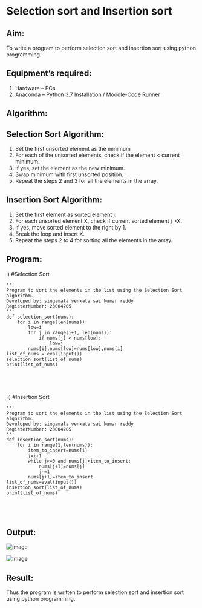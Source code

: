 # Selection sort and Insertion sort
## Aim:
To write a program to perform selection sort and insertion sort using python programming.
## Equipment’s required:
1.	Hardware – PCs
2.	Anaconda – Python 3.7 Installation / Moodle-Code Runner
## Algorithm:
## Selection Sort Algorithm:
1.	Set the first unsorted element as the minimum
2.	For each of the unsorted elements, check if the element < current minimum.
3.	If yes, set the element as the new minimum.
4.	Swap minimum with first unsorted position.
5.	Repeat the steps 2 and 3 for all the elements in the array.
## Insertion Sort Algorithm:
1.	Set the first element as sorted element j.
2.	For each unsorted element X, check if current sorted element j >X.
3.	If yes, move sorted element to the right by 1.
4.	Break the loop and insert X.
5.	Repeat the steps 2 to 4 for sorting all the elements in the array.
## Program:
i)	#Selection Sort
```
''' 
Program to sort the elements in the list using the Selection Sort algorithm.
Developed by: singamala venkata sai kumar reddy
RegisterNumber: 23004205
'''
def selection_sort(nums):
    for i in range(len(nums)):
        low=i
        for j in range(i+1, len(nums)):
            if nums[j] < nums[low]:
                low=j
        nums[i],nums[low]=nums[low],nums[i]        
list_of_nums = eval(input())
selection_sort(list_of_nums)
print(list_of_nums)





```
ii)	#Insertion Sort
```
''' 
Program to sort the elements in the list using the Selection Sort algorithm.
Developed by: singamala venkata sai kumar reddy
RegisterNumber: 23004205
'''
def insertion_sort(nums):
    for i in range(1,len(nums)):
        item_to_insert=nums[i]
        j=i-1
        while j>=0 and nums[j]>item_to_insert:
            nums[j+1]=nums[j]
            j-=1
        nums[j+1]=item_to_insert      
list_of_nums=eval(input())
insertion_sort(list_of_nums)
print(list_of_nums)





```

## Output:

![image](https://github.com/23004205/Sorting-Algorithm/assets/138971114/ccc3cb56-11db-48be-87ea-8ad79954c011)

![image](https://github.com/23004205/Sorting-Algorithm/assets/138971114/1fa664b7-031b-4175-9b94-a788428fcde1)



## Result:
Thus the program is written to perform selection sort and insertion sort using python programming.
 
